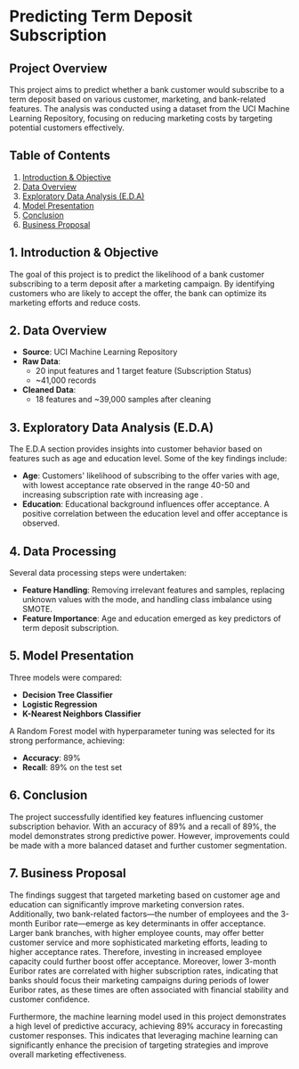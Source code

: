 # Predicting Term Deposit Subscription

## Project Overview
This project aims to predict whether a bank customer would subscribe to a term deposit based on various customer, marketing, and bank-related features. The analysis was conducted using a dataset from the UCI Machine Learning Repository, focusing on reducing marketing costs by targeting potential customers effectively.

## Table of Contents
1. [Introduction & Objective](#introduction--objective)
2. [Data Overview](#data-overview)
3. [Exploratory Data Analysis (E.D.A)](#exploratory-data-analysis-eda)
4. [Model Presentation](#model-presentation)
5. [Conclusion](#conclusion)
6. [Business Proposal](#business-proposal)

## 1. Introduction & Objective
The goal of this project is to predict the likelihood of a bank customer subscribing to a term deposit after a marketing campaign. By identifying customers who are likely to accept the offer, the bank can optimize its marketing efforts and reduce costs.

## 2. Data Overview
- **Source**: UCI Machine Learning Repository
- **Raw Data**: 
  - 20 input features and 1 target feature (Subscription Status)
  - ~41,000 records
- **Cleaned Data**:
  - 18 features and ~39,000 samples after cleaning

## 3. Exploratory Data Analysis (E.D.A)
The E.D.A section provides insights into customer behavior based on features such as age and education level. Some of the key findings include:
- **Age**: Customers' likelihood of subscribing to the offer varies with age, with lowest acceptance rate observed in the range 40-50 and increasing subscription rate with increasing age . 
- **Education**: Educational background influences offer acceptance. A positive correlation between the education level and offer acceptance is observed. 

## 4. Data Processing
Several data processing steps were undertaken:
- **Feature Handling**: Removing irrelevant features and samples, replacing unknown values with the mode, and handling class imbalance using SMOTE.
- **Feature Importance**: Age and education emerged as key predictors of term deposit subscription.

## 5. Model Presentation
Three models were compared:
- **Decision Tree Classifier**
- **Logistic Regression**
- **K-Nearest Neighbors Classifier**

A Random Forest model with hyperparameter tuning was selected for its strong performance, achieving:
- **Accuracy**: 89%
- **Recall**: 89% on the test set

## 6. Conclusion
The project successfully identified key features influencing customer subscription behavior. With an accuracy of 89% and a recall of 89%, the model demonstrates strong predictive power. However, improvements could be made with a more balanced dataset and further customer segmentation.

## 7. Business Proposal
The findings suggest that targeted marketing based on customer age and education can significantly improve marketing conversion rates. Additionally, two bank-related factors—the number of employees and the 3-month Euribor rate—emerge as key determinants in offer acceptance. Larger bank branches, with higher employee counts, may offer better customer service and more sophisticated marketing efforts, leading to higher acceptance rates. Therefore, investing in increased employee capacity could further boost offer acceptance. Moreover, lower 3-month Euribor rates are correlated with higher subscription rates, indicating that banks should focus their marketing campaigns during periods of lower Euribor rates, as these times are often associated with financial stability and customer confidence.

Furthermore, the machine learning model used in this project demonstrates a high level of predictive accuracy, achieving 89% accuracy in forecasting customer responses. This indicates that leveraging machine learning can significantly enhance the precision of targeting strategies and improve overall marketing effectiveness.

 
